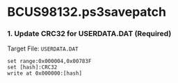 # BCUS98132.ps3savepatch

### 1. Update CRC32 for USERDATA.DAT (Required)

Target File: `USERDATA.DAT`

```
set range:0x000004,0x00783F
set [hash]:CRC32
write at 0x000000:[hash]
```

